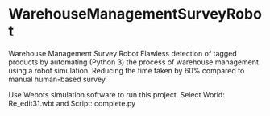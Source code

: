 # WarehouseManagementSurveyRobot
Warehouse Management Survey Robot
Flawless detection of tagged products by automating (Python 3) the process of warehouse management using a robot simulation. Reducing the time taken by 60% compared to manual human-based survey.

Use Webots simulation software to run this project.
Select World: Re_edit31.wbt and Script: complete.py
